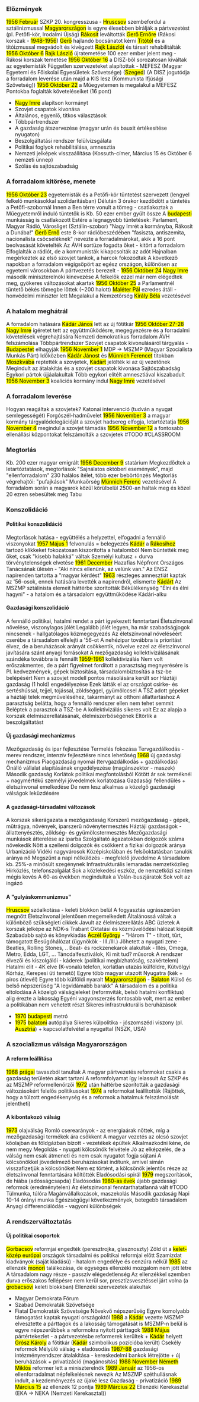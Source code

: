 ### Előzmények
<mark class="hltr-orange">1956 Február</mark> SZKP 20. kongresszusa - <mark class="hltr-cyan">Hruscsov</mark> szembefordul a sztálinizmussal
<mark class="hltr-green">Magyarországon</mark> is egyre élesebben bírálják a pártvezetést (pl. Petőfi-kör, Irodalmi Újság)
<mark class="hltr-cyan">Rákosit</mark> leváltották <mark class="hltr-cyan">Gerő Ernőre</mark> (Rákosi korszak - <mark class="hltr-orange">1948-1956</mark>)
<mark class="hltr-cyan">Gerő</mark> hajlandó bocsánatot kérni <mark class="hltr-cyan">Titótól</mark> és a titóizmussal megvádolt és kivégzett <mark class="hltr-cyan">Rajk Lászlót</mark> és társait rehabilitálták
<mark class="hltr-orange">1956 Október 6</mark> <mark class="hltr-cyan">Rajk László</mark> újratemetése
100 ezer ember jelent meg - Rákosi korszak temetése
<mark class="hltr-orange">1956 Október 16</mark> a DISZ-ből sorozatosan kiváltak az egyetemisták
Független szervezeteket alapítottak - MEFESZ (Magyar Egyetemi és Főiskolai Egyesületek Szövetsége) (<mark class="hltr-green">Szeged</mark>)
(A DISZ jogutódja a forradalom leverése után majd a KIS lesz (Kommunista Ifjúsági Szövetség))
<mark class="hltr-orange">1956 Október 22</mark> a Műegyetemen is megalakul a MEFESZ
Pontokba foglalták követeléseiket (16 pont)
- <mark class="hltr-cyan">Nagy Imre</mark> alapítson kormányt
- Szovjet csapatok kivonása
- Általános, egyenlő, titkos választások
- Többpártrendszer
- A gazdaság átszervezése (magyar urán és bauxit értékesítése nyugaton)
- Beszolgáltatási rendszer felülvizsgálata
- Politikai foglyok rehabilitálása, amnesztia
- Nemzeti jelképek visszaállítása (Kossuth-címer, Március 15 és Október 6 nemzeti ünnep)
- Szólás és sajtószabadság
### A forradalom kitörése, menete
<mark class="hltr-orange">1956 Október 23</mark> egyetemisták és a Petőfi-kör tüntetést szervezett (lengyel felkelő munkásokkal szolidaritásban)
Délután 3 órakor kezdődött a tüntetés a Petőfi-szobornál
Innen a Ben térre vonult a tömeg - csatlakoztak a Műegyetemről induló tüntetők is
Kb. 50 ezer ember gyűlt össze
A <mark class="hltr-green">budapesti</mark> munkásság is csatlakozott
Estére a legnagyobb tüntetések: Parlament, Magyar Rádió, Városliget (Sztálin-szobor)
"Nagy Imrét a kormányba, Rákosit a Dunába!"
<mark class="hltr-cyan">Gerő Ernő</mark> este 8-kor rádióbeszédében "fasiszta, antiszemita, nacionalista csőcseléknek" nevezte a forradalmárokat, akik a 16 pont beolvasását követelték
Az ÁVH sortüze fogadta őket - kitört a forradalom
Elfoglalták a rádiót, de a kommunisták kikapcsolták az adót
Hajnalban megérkeztek az első szovjet tankok, a harcok fokozódtak
A következő napokban a forradalom végigsöpört az egész országon, különösen az egyetemi városokban
A pártvezetés berezelt - <mark class="hltr-orange">1956 Október 24</mark> <mark class="hltr-cyan">Nagy Imre</mark> második miniszterelnöki kinevezése
A felkelők ezzel már nem elégedtek meg, gyökeres változásokat akartak
<mark class="hltr-orange">1956 Október 25</mark> a Parlamentnél tüntető békés tömegbe lőttek (~200 halott)
<mark class="hltr-cyan">Maléter Pál</mark> ezredes átáll - honvédelmi miniszter lett
Megalakul a Nemzetőrség <mark class="hltr-cyan">Király Béla</mark> vezetésével
### A hatalom meghátrál
A forradalom hatására <mark class="hltr-cyan">Kádár János</mark> lett az új főtitkár
<mark class="hltr-orange">1956 Október 27-28</mark> <mark class="hltr-cyan">Nagy Imre</mark> ígéretet tett az együttműködésre, megegyezésre és a forradalmi követelések végrehajtására
Nemzeti demokratikus forradalom
ÁVH felszámolása
Többpártrendszer
Szovjet csapatok kivonulásáról tárgyalás - <mark class="hltr-green">Budapestet</mark> elhagyják
<mark class="hltr-orange">1956 November 1</mark> MDP -> MSZMP (Magyar Szocialista Munkás Párt)
Időközben <mark class="hltr-cyan">Kádár Jánost</mark> és <mark class="hltr-cyan">Münnich Ferencet</mark> titokban <mark class="hltr-green">Moszkvába</mark> reptették a szovjetek, <mark class="hltr-cyan">Kádárt</mark> jelölték ki az új vezetőnek
Megindult az átalakítás és a szovjet csapatok kivonása
Sajtószabadság
Egykori pártok újjáalakultak
Több egykori elítélt amnesztiával kiszabadult
<mark class="hltr-orange">1956 November 3</mark> koalíciós kormány indul <mark class="hltr-cyan">Nagy Imre</mark> vezetésével
### A forradalom leverése
Hogyan reagáltak a szovjetek?
Katonai intervenció (tudván a nyugat semlegességét)
Forgószél-hadművelet
<mark class="hltr-orange">1956 November 3</mark> a magyar kormány tárgyalódelegációját a szovjet hadsereg elfogja, letartóztatja
<mark class="hltr-orange">1956 November 4</mark> megindul a szovjet támadás
<mark class="hltr-orange">1956 November 12</mark> a fontosabb ellenállási központokat felszámolták a szovjetek
#TODO #CLASSROOM 
### Megtorlás
Kb. 200 ezer magyar emigrált
<mark class="hltr-orange">1956 December 9</mark> statárium
Megkezdődtek a letartóztatások, megtorlások
"Sajnálatos októberi események", majd "ellenforradalom"
230 halálos ítélet, több ezer bebörtönzés
Megtorlás végrehajtói: "pufajkások"
Munkaőrség <mark class="hltr-cyan">Münnich Ferenc</mark> vezetésével
A forradalom során a magyarok közül körülbelül 2500-an haltak meg és közel 20 ezren sebesültek meg
Tabu
### Konszolidáció
#### Politikai konszolidáció
Megtorlások hatása - együttélés a helyzettel, elfogadni a fennálló viszonyokat
<mark class="hltr-orange">1957 Május 1</mark> felvonulás = belegyezés
<mark class="hltr-cyan">Kádár</mark> a <mark class="hltr-cyan">Rákosihoz</mark> tartozó klikkeket fokozatosan kiszorította a hatalomból
Nem büntették meg őket, csak "kisebb halakká" váltak
Személyi kultusz + durva törvénytelenségek elvetése
<mark class="hltr-orange">1961 December</mark> Hazafias Népfront Országos Tanácsának ülésén - "Aki nincs ellenünk, az velünk van."
Az ENSZ napirenden tartotta a "magyar kérdést"
<mark class="hltr-orange">1963</mark> részleges amnesztiát kaptak az '56-osok, ennek hatására levették a napirendről, elismerte <mark class="hltr-cyan">Kádárt</mark>
Az MSZMP sztálinista elemeit háttérbe szorították
Békülékenység
"Élni és élni hagyni" - a hatalom és a társadalom együttműködése
Kádári-alku
#### Gazdasági konszolidáció
A fennálló politikai, hatalmi rendet a párt igyekezett fenntartani
Életszínvonal növelése, viszonylagos jólét
Legalább jólét legyen, ha már szabadságjogok nincsenek - hallgatólagos közmegegyezés
Az életszínvonal növeléséért cserébe a társadalom elfelejti a '56-ot
A nehézipar továbbra is prioritást élvez, de a beruházások arányát csökkentik, növelve ezzel az életszínvonal javítására szánt anyagi forrásokat
A mezőgazdaság kollektivizálásának szándéka továbbra is fennállt
<mark class="hltr-orange">1959-1961</mark> kollektivizálás
Nem volt erőszakmentes, de a párt figyelmet fordított a parasztság megnyerésére is
Pl. kedvezmények, gépek biztosítása, társadalombiztosítás a tsz-be belépésért
Nem a szovjet modell pontos másolására került sor
Háztáji gazdaság (1 hold) engedélyezése
Ezek látták el az országot csirke- és sertéshússal, tejjel, tojással, zöldséggel, gyümölccsel
A TSZ adott gépeket a háztáji telek megműveléséhez, takarmányt az otthoni állattartáshoz
A parasztság belátta, hogy a fennálló rendszer ellen nem tehet semmit
Beléptek a parasztok a TSZ-be
A kollektivizálás sikeres volt
Ez az alapja a korszak élelmiszerellátásának, élelmiszerbőségének
Eltörlik a beszolgáltatást
#### Új gazdasági mechanizmus
Mezőgazdaság és ipar fejlesztése
Termelés fokozása
Tervgazdálkodás - merev rendszer, intenzív fejlesztésre nincs lehetőség
<mark class="hltr-orange">1968</mark> új gazdasági mechanizmus
Piacgazdaság nyomai (tervgazdálkodás + gazdálkodás)
Önálló vállalat alapításának engedélyezése (magánszektor - maszek)
Második gazdaság
Korlátok politikai megfontolásból
Kötött ár sok terméknél + nagymértékű személyi jövedelmek korlátozása
Gazdasági fellendülés + életszínvonal emelkedése
De nem lesz alkalmas a közelgő gazdasági válságok leküzdésére
#### A gazdasági-társadalmi változások
A korszak sikerágazata a mezőgazdaság
Korszerű mezőgazdaság - gépek, műtrágya, növények, iparszerű növénytermesztés
Háztáji gazdaságok - állattenyésztés, zöldség- és gyümölcstermesztés
Mezőgazdasági munkások átterelése az iparba
Szolgáltató ágazatokban dolgozók száma növekedik
Nőtt a szellemi dolgozók és csökkent a fizikai dolgozók aránya
Urbanizáció
Vidéki nagyvárosok
Középiskolában és felsőoktatásban tanulók aránya nő
Megszűnt a napi nélkülözés - megfelelő jövedelme
A társadalom kb. 25%-a minősült szegénynek
Infrastrukturális lemaradás nemzetközileg
Hírközlés, telefonszolgálat
Sok a közlekedési eszköz, de nemzetközi szinten mégis kevés
A 60-as években megindultak a Volán-buszjáratok
Sok volt az ingázó
#### A "gulyáskommunizmus"
<mark class="hltr-cyan">Hruscsov</mark> szóalkotása - keleti blokkon belül 
A fogyasztás ugrásszerűen megnőtt
Életszínvonal jelentősen megemelkedett
Általánossá váltak a különböző szükségleti cikkek
Javult az élelmiszerellátás
ABC üzletek
A korszak jelképe az NDK-s Trabant
Oktatási és közművelődési hálózat kiépült
Szabadabb sajtó és könyvkiadás
<mark class="hltr-cyan">Aczél György</mark> - "Három T" - tiltott, tűrt, támogatott
Besúgóhálózat (ügynökök - III./III.)
Jöhetett a nyugati zene - Beatles, Rolling Stones, ..
Beat- és rockzenekarok alakultak - Illés, Omega, Metro, Edda, LGT, ...
Táncdalfesztiválok, Ki mit tud? műsorok
A rendszer élvezői és kiszolgálói - káderek (politikai megbízhatóság, szakértelem)
Hatalmi elit - 4K elve (K-vonalú telefon, korlátlan utazás külföldre, Kútvölgyi Kórház, Kerepesi úti temető)
Egyre több magyar utazott Nyugatra (kék + piros útlevél)
Egyre több külföldi nyaralt <mark class="hltr-green">Magyarországon</mark> - <mark class="hltr-green">Balaton</mark>
Külső és belső népszerűség
"A legvidámabb barakk"
A társadalom és a politika eltolodása
A közelgő válságjeleket (reformviták, belső hatalmi konfliktus) alig érezte a lakosság
Egyéni vagyonszerzés fontosabb volt, mert az ember a politikában nem vehetett részt
Sikeres infrastrukturális beruházások
- <mark class="hltr-orange">1970</mark> <mark class="hltr-green">budapesti</mark> metró
- <mark class="hltr-orange">1975</mark> <mark class="hltr-green">balatoni</mark> autópálya
Sikeres külpolitika - jószomszédi viszony (pl. <mark class="hltr-green">Ausztria</mark>) + kapcsolatfelvétel a nyugattal (NSZK, USA)
### A szocializmus válsága Magyarországon
#### A reform leállítása
<mark class="hltr-orange">1968</mark> <mark class="hltr-green">prágai</mark> tavaszból tanultak
A magyar pártvezetés reformokat csakis a gazdaság területén akart tartani
A reformfolyamat így lelassult
Az SZKP és az MSZMP reformellenőrzői <mark class="hltr-orange">1972</mark> után háttérbe szorították a gazdasági változásokért felelős politikusokat
<mark class="hltr-orange">1974</mark> a reformokat leállították
(Rájöttek, hogy a túlzott engedékenység és a reformok a hatalmuk felszámolását jelentheti)
#### A kibontakozó válság
<mark class="hltr-orange">1973</mark> olajválság
Romló cserearányok - az energiaárak nőttek, míg a mezőgazdasági termékek ára csökkent
A magyar vezetés az olcsó szovjet kőolajban és földgázban bízott - vezetékek épültek
Alkalmazkodni kéne, de nem megy
Megoldás - nyugati kölcsönök felvétele
Jó az elképzelés, de a válság nem csak átmeneti és nem csak nyugatot fogja sújtani
A kölcsönökkel jövedelmező beruházásokat indítunk, amivel simán visszafizetjük a kölcsönöket
Nem ez történt, a kölcsönök jelentős része az életszínvonal fenntartására költötték
Eladósodási spirál
<mark class="hltr-orange">1979</mark> megszorítások, de hiába (adósságcsapda)
Eladósodás
<mark class="hltr-orange">1980-as évek</mark> újabb gazdasági reformok (eredménytelen)
Az életszínvonal fenntarthatatlanná vált
#TODO 
Túlmunka, túlóra
Magánvállalkozások, maszekolás
Második gazdaság
Napi 10-14 órányi munka
Egészségügyi következmények, betegebb társadalom
Anyagi differenciálódás - vagyoni különbségek
### A rendszerváltoztatás
#### Új politikai csoportok
<mark class="hltr-cyan">Gorbacsov</mark> reformjai engedték (peresztrojka, glasznoszty)
Zöld út a <mark class="hltr-green">kelet-közép európai</mark> országok társadalmi és politikai reformjai előtt
Szamizdat kiadványok (saját kiadású) - hatalom engedélye és cenzúra nélkül
<mark class="hltr-orange">1985</mark> az ellenzék <mark class="hltr-green">monori</mark> találkozása, de egységes ellenzéki mozgalom nem jött létre
A társadalom nagy része - passzív elégedetlenség
Az ellenzékkel szemben durva erőszakos fellépésre nem kerül sor, presztízsvesztéssel járt volna (a <mark class="hltr-cyan">grobacsovi</mark> keleti blokkban)
Ellenzéki szervezetek alakultak
- Magyar Demokrata Fórum
- Szabad Demokraták Szövetsége
- Fiatal Demokraták Szövetsége
Növekvő népszerűség
Egyre komolyabb támogatást kaptak nyugati országoktól
<mark class="hltr-orange">1988</mark> a <mark class="hltr-cyan">Kádár</mark> vezette MSZMP elvesztette a párttagok és a lakosság támogatását is
MSZMP-n belül is egyre népszerűbbek a reformokra nyitott párttagok
<mark class="hltr-orange">1988 Május</mark> pártértekezlet - a pártvezetésbe reformerek kerültek + <mark class="hltr-cyan">Kádár</mark> helyett <mark class="hltr-cyan">Grósz Károly</mark> a főtitkár (<mark class="hltr-cyan">Kádár</mark> szimbolikus pozícióba került)
Csekély reformok
Mélyülő válság + eladósodás
<mark class="hltr-orange">1987-88</mark> gazdasági intézményrendszer átalakítása - kereskedelmi bankok létrejötte + új beruházások + privatizáció (magánosítás)
<mark class="hltr-orange">1988 November</mark> <mark class="hltr-cyan">Németh Miklós</mark> reformer lett a miniszterelnök
<mark class="hltr-orange">1989 Január</mark> az 1956-os ellenforradalmat népfelkelésnek nevezik
Az MSZMP széthullásnak indult, a kezdeményezés az újaké lesz
Gazdaság - privatizáció
<mark class="hltr-orange">1989 Március 15</mark> az ellenzék 12 pontja
<mark class="hltr-orange">1989 Március 22</mark> Ellenzéki Kerekasztal (EKA -> NEKA (Nemzeti Kerekasztal))